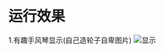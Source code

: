 # 运行效果
 1.有趣手风琴显示(自己造轮子自卑图片)
 ![显示](http://114.215.91.58/Blog//static/userImages/20180507/1525678635177057436.jpg)
